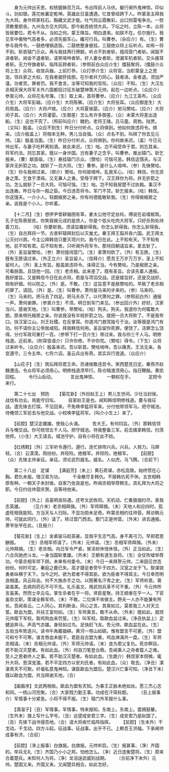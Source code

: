 <!-- { "loadSidebar": true } -->
　　身为元帅出天恩。权统貔貅百万兵。令出阵前人马伏。躯行阃外鬼神惊。印似斗。剑如银。莲花帐裏定乾坤。英雄此日虽遭遇。忆昔曾经跨下人。昨蒙圣主拜我为大将。身作邦家柱石。胸藏文武才能。吐气则云霞散彩。出口则雷电争光。一怒须教羣胆丧。九州岛方见大同风。卽今勑吾统领大兵。下坛之时。立陈一本。众将皆居要位。若令不从。当如之何。蒙王降旨。明白道来。如朕不在。任尔施行。我见军中傲物气高者多。必须先振军心。纔可行兵。叫曹参。〔杂应介〕有。〔生〕曹参与我传令。一鼓绝埋锅造饭。二鼓绝整身披挂。三鼓绝众将上坛听点。如有一将不到。斩首辕门示众。再与我挂两行牌额。听点不到者斩。擅闯营门者斩。闻鼓不进者斩。闻金不退者斩。语笑喧哗者斩。奸人妻女者斩。泄漏军机者斩。交头接耳者斩。无力夺旗者斩。临阵反顾者斩。〔参照前白众应介生〕擂鼓聚将。〔擂鼓介众将上生〕众将。收敛兵器。上前打恭。〔众打恭介生〕众将官。当职蒙皇上之恩宠。领兵家之大权。在我者披肝挂胆。在尔者幷力同心。鼓者进。金者退。须加严谨。功者赏。罪者罚。我不食言。汝等可知我的官衔。〔众应〕不知。〔生〕大汉左丞相天保大将军关外六国都招讨征东破楚神策大元帅。起在一边听点。〔众应介〕参禀元帅。众将花名号簿。〔生〕取上来。首将曹参。〔应介〕九江王英布。〔众应介生〕大将军彭越。〔应介生〕大将陈豨。〔应介生〕大将张耳。〔众应御差生〕大将周昌。〔应介〕大将卢绾。〔应介〕大将夏侯婴。〔应介〕驸马樊哙。〔应介〕大将闵子其。〔应介〕大将灌婴。〔生御差〕怎么有许多御差。〔众〕未蒙大将差出造船。〔生〕这也不究了。〔照前叫应介〕魏豹。老将王陵。吕马童。周勃。陆贾。〔又叫〕殷盖。〔众应不到生〕昨日分付听点。众将俱到。他如何故违将令。绑来。〔应介殷盖上〕将相本无种。男儿当自强。〔众〕点名不到。叫绑了你去见元帅。〔盖〕殷盖当面。〔生〕昨日分付听点。众将俱到。你何故来迟。〔盖〕今日元帅出军。与妻子吃杯离别酒。故此来迟。〔生〕咄。岂不闻受命于君。则忘其亲。将军约法。则忘其家。旣以一身许国。岂有妻子之念乎。叫曹参。推出辕门。斩乞报来。〔曹〕献首级。〔生〕悬挂辕门示众。〔樊哙〕可恼可恶。韩信这懦夫。与汉家并无折箭之功。就斩了一员大将。〔生〕曹参。是什么人喧哗。〔参〕先锋樊哙。〔生〕你与我绑过来。〔绑介〕樊哙。你何故喧哗。乱我军心。〔哙〕韩信。你无资身之策。乞食于漂母。又无兼人之勇。受辱于跨下。汉王拜你为将。并无折箭之功。怎么就斩了一员大将。可恼可恼。〔生〕咄。岂不知我居楚不过执戟。事汉不出连廒。昨日与你一殿之臣。今日违吾将令。军门不贷。斩乞报来。〔哙〕韩信。你这饿夫。一介小人。轻觑椒房之亲。你有何德能敢斩我。〔生〕你得做椒房之亲。说我是个小人。尔听着。 

　　【十二月】〔生〕想伊尹曾耕锄困有莘。姜太公他守定丝纶。傅说在岩墙板筑。孔子在陈蔡居贫。你笑我做元戎的是庶人。你是个低头吃肉大将军。只好杀狗处持着刀刃。 
　　〔哙〕你要斩我。须请旨纔斩得我。你怎么斩得我。你怎么斩得我。〔生〕自古拜将一节。古昔轩辕拜封后以灭蚩尤。秦王拜王翦幷呑六国。武王拜太公灭纣兴周。今主公拜韩信只要灭项兴刘。我今日在此。上不知有天。下不知有地。前不知有君。后不知有舍。只听阃外将军令。那待回朝请旨来。拿去斩了。〔外〕圣旨留樊哙。〔参〕萧何擅闯营门。〔生〕拿萧何砍了。〔外〕有玉匣。〔生〕旣有玉匣请过来。〔外正立介〕圣旨留人。〔信拜介〕愿吾王万岁万万岁。圣上不知留何人。〔外〕圣上有旨。殷盖故违将令。诛得正当。今有樊哙。乃是椒房之亲。可看朕面。且饶他一回。〔生〕老丞相。此来差了。旣有圣旨。合该先着人通报。我好接旨。又是韩信今日在此点将。若是与项羽交战。还是接旨好。还是交战好。倘有奸细。何以防之。〔外〕是。不敢。〔生〕这旨意不是赦樊哙的。早赦了老丞相的罪了。请回。〔外〕是。〔生〕叫曹参。萧何是马来的步来的。〔参〕马来的。〔生〕马来的。把马去了四足。把马夫杀了。以代萧何之罪。〔参照前白外〕通报一声。萧何谢罪。〔参禀介生〕不须。明日到军门来见。〔参出回介外〕好好。汉家当兴。感谢天地。〔生〕叫曹参。带樊哙。〔咄〕狗夫。狗夫。我道你为何辄敢大胆。原来倚托椒房之亲。你说我没有半枝折箭之功。就把一员大将砍了。不是我夸口。扶汉室江山。刘王社稷。在反掌耳。你道鸿门救驾独亏于汝。汝等旣是鸿门有功。何不请你主公帝居咸阳。拜我韩信何用。圣旨留你死罪。便饶了。活罪怎么饶得。分付军政司重打一百。〔参带下打一百介生〕带过来。我与你三千人马。明修栈道。近前来。〔附耳低语介〕只许你修。不许你完。〔樊哙〕得令。〔下生〕众将过来听令。〔众应介〕殷盖来迟。吾以斩首。樊哙喧哗。吾以痛责。王法无亲。各宜遵守。三令五申。七符六诏。虽云兵出有奇。其实兵行诡道。〔众应介〕 

　　【山花子】〔生〕筑坛拜将君王命。亮诸侯敢违吾令。笑西楚克日定。秦燕齐赵魏遭迍。令众将军必须用心。明修栈道须早行。陈仓暗渡须用心。指日鞭敲。奏凯回程。 
　　令行山岳动。　　　　言出鬼神惊。 
　　一朝权在手。　　　　定把令来行。 

　　第二十七出　预防 
　　【菊花新】〔外扮赵王上〕男儿生世间。少壮当封侯。战伐有功业。焉能守旧坵。 
　　自家赵王是也。闻知韩信明修栈道。要与我征战。遣先锋去打探。不见回来。不免唤李猛将军来。分付他带领军马。把守城池。待俺领三军前去与他交战。小校唤李猛将军。〔叫介小生上〕来了。 

　　【前腔】楚汉定雌雄。使我心头涌。 
　　吿大王。有何钧旨。〔外〕那韩信领兵与俺交战。你可统领五千人马。把守城池。待我整备三军。前去擒拿韩信。扫荡他邦。〔小生〕大王请去。城池守护。自有小将在此不妨。 

　　【红绣鞋】〔外〕三军听令遵行。遵行。连忙排阵兴兵。兴兵。人努力。马蹄轻。〔合〕云漠漠。雨纷纷。井陉险。绝粮军。井陉险。绝粮军。 
　　【前腔】〔众〕先锋主帅亲征。亲征。须论武烈威名。威名。人似虎。马飞腾。〔合前下〕 


　　第二十八出　定谋 
　　【满庭芳】〔末上〕黄石奇谋。赤松高致。始终惯在心胸。君仇未报。借汉易为功。 
　　千金散尽复韩仇。不报韩仇死不休。五世相韩原有种。一朝天子未封侯。自家乃张良是也。昨闻丞相举荐韩生。具礼拜为大将之职。今日约往帅营庆贺。且等待他来。 

　　【前腔】〔外上〕且喜明良际遇。还夸文武攸同。天机动。伫看狼烟扫尽。表我志英雄。 
　　〔见介末〕老丞相拜揖。〔外〕军师拜揖。〔末〕天地人和应四时。孤虚旺相我能知。方当天与人归际。不显功勋未足奇。昨蒙丞相约往帅营。拜访韩元帅。可就此同行。〔外〕请了。转过营门西去。那门正是帅营。〔外末〕进去通报。萧爷张爷在此。〔丑报介〕 

　　【菊花新】〔生上〕金裘骏马趁英豪。显我平生志气高。身不离弓刀。早把君恩酬报。 
　　〔生〕丞相军师请了。〔外末〕元帅请。〔生〕丞相军师拜揖。〔外末〕元帅拜揖。〔生〕老丞相。向日军令严紧。冒渎却休怪休怪。〔外〕正当如此。〔生〕六合风驰虎斗龙。一身当国斩羣雄。〔外末〕王朝有道生良将。〔生〕全仗吹嘘举荐功。今蒙丞相军师下顾。未审有何委令。〔末〕今日一来拜贺元帅。二来因见世态纷纷。何时可定。秦庭之鹿已失。高才捷足者旁午于四方。汉室之龙于飞。智谋骁勇者纵横于天下。当今之时。欲为君者不得其臣。欲为臣者不得其主。今日幸而明良相逢。风云际会。何不大施赤手之功。以图著名汗靑之史。〔生〕军师听禀。膏粱虽美。去病则药石不可不先。礼乐虽文。用武则兵革不可不重。〔外〕今元帅所言虽美。然而士卒云屯。掌生杀者在乎一将。贤臣星聚。持王纲者在乎一人。下官虽忝文职。策谋全赖军师。〔末〕不敢。二位俱不肯做主。野夫一人亦不能兼有所长。吾闻易云。二人同心。其利断金。同心之言。其臭如兰。莫若我三人对天立誓。歃血为盟。共扶王室何如。〔生〕军师美言。敢不从命。〔外末〕旣如此。就烦元帅麾下军校。取鸡狗血来罚誓。〔生〕叫军校。取歃血盆过来。〔净丑执盆上〕足健追奔马。声高气亦雄。身轻如过鸟。足快赶飞龙。吿元帅。歃血盆在此。〔生〕五伯当年势迭兴。读书牛角戴锄耕。黄河一带山如砺。惟有盟言不可更。〔外〕盟可和兮不可寒。谁言唇血未能干。君臣自古盟为重。鸡血淋漓共一盘。〔生〕军师丞相请。〔末〕丞相元帅请。〔外〕军师元帅请。〔末〕良为君父复仇。死亦瞑目。若不助汉灭楚者。有如此血。〔外〕何自刀笔登台鼎。吾闻乘人之舟者载人之难。受人之恩者终人之事。若不助汉灭楚者。有如此血。〔生跪介〕韩信家本侧微。辄升大将。恩深宠渥。若不平定四方以安刘氏者。有如此血。〔众〕取去。〔净丑〕湛湛靑天不可欺。纤毫私意鬼神知。谋臣歃血为盟后。楚汉兴亡事可知。〔净丑下末〕旣以歃血为盟。共当拜谢天地。〔合〕 

　　【画眉序】文武两相依。歃血为盟有天知。为春王正脉未绝如丝。愿三杰心志和同。一统山河完聚。〔合〕大家戮力勤王事。功成在汗简标题。 
　　〔丑上报事介〕军情事十分紧急。小将不得不报。〔生〕辕门外军报什么事。 

　　【滴溜子】〔丑〕军情事。军情事。特来报知。东南上。东南上。震拥鼓鼙。〔生外末〕旗上写什么字号。〔丑〕远望成安君三字。〔生〕成安君乃是赵国了。〔丑〕先锋下战书侵吾地。〔合〕请大将疾忙临阵指挥。 
　　【前腔】〔生末外〕干戈动。干戈动。四方斗起。征战事。征战事。出乎不已。上赖吾王洪福。下承阃帅成事有济。〔合前〕 

　　【前腔】〔净上报事〕白旗报。白旗报。元帅听启。〔生〕报甚事。〔净〕齐国的。举兵无礼〔生〕齐国乃小小之邦。怕他怎么。〔净〕近日连衡楚将。〔生〕原来合着楚兵。未知何人为将。〔净〕龙沮逞武威刻战期。 
　　〔合前净下末外〕元帅。楚国又来。齐国又来。又闻楚兵相合。如此怎好。 

